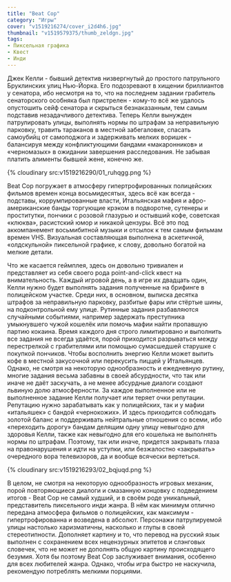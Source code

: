 ```yaml
---
title: "Beat Cop"
category: "Игры"
cover: "v1519216274/cover_i2d4h6.jpg"
thumbnail: "v1519579375/thumb_zeldgn.jpg"
tags:
- Пиксельная графика
- Квест
- Инди
---
```


Джек Келли - бывший детектив низвергнутый до простого патрульного Бруклинских улиц Нью-Йорка. Его подозревают в хищении бриллиантов у сенатора, ибо несмотря на то, что на последнем задании грабитель сенаторского особняка был пристрелен - кому-то всё же удалось опустошить сейф сенатора и скрыться безнаказанным, тем самым подставив незадачливого детектива. Теперь Келли вынужден патрулировать улицы, выполнять нормы по штрафам за неправильную парковку, травить тараканов в местной забегаловке, спасать самоубийц от самоподжога и задерживать мелких воришек - балансируя между конфликтующими бандами «макаронников» и «черномазых» в ожидании завершения расследования. Не забывая платить алименты бывшей жене, конечно же.

{% cloudinary src:v1519216290/01_ruhqgg.png %}

Beat Cop погружает в атмосферу гипертрофированных полицейских фильмов времен конца восьмидесятых, здесь всё как всегда - подставы, коррумпированные власти, Итальянская мафия и афро-американские банды торгующие крэком в подворотне, сутенеры и проститутки, пончики с розовой глазурью и остывший кофе, советская «клюква», расистский юмор и никакой цензуры. Всё это под аккомпанемент восьмибитной музыки и отсылок к тем самым фильмам времен VHS. Визуальная составляющая выполнена в аскетичной, «олдскульной» пиксельной графике, к слову, довольно богатой на мелкие детали.

Что же касается геймплея, здесь он довольно тривиален и представляет из себя своего рода point-and-click квест на внимательность. Каждый игровой день, а в игре их двадцать один, Келли нужно будет выполнять задания полученные на брифинге в полицейском участке. Среди них, в основном, выписка десятка штрафов за неправильную парковку, разбитые фары или стёртые шины, на подконтрольной ему улице. Рутинные задания разбавляются случайными событиями, например задержать преступника умыкнувшего чужой кошелёк или помочь мафии найти пропавшую партию кокаина. Время каждого дня строго лимитировано и выполнить все задания не всегда удаётся, порой приходится разрываться между перестрелкой с грабителями или помощью сумасшедшей старушке с покупкой пончиков. Чтобы восполнить энергию Келли может выпить кофе в местной закусочной или перекусить пиццей у Итальянцев. Однако, не смотря на некоторую однообразность и ежедневную рутину, многие задания весьма забавны в своей абсурдности, что так или иначе не даёт заскучать, а не менее абсурдные диалоги создают львиную долю атмосферности. За каждое выполненное или не выполненное задание Келли получает или теряет очки репутации. Репутацию нужно зарабатывать как у полицейских, так и у мафии «итальяшек» с бандой «чернокожих». И здесь приходится соблюдать золотой баланс и поддерживать нейтральные отношения со всеми, ибо «переходить дорогу» бандам делящим одну улицу невыгодно для здоровья Келли, также как невыгодно для его кошелька не выполнять нормы по штрафам. Поэтому, так или иначе, придется закрывать глаза на правонарушения и идти на уступки, или безжалостно «закрывать» очередного вора телевизоров, да и вообще всячески вертеться.

{% cloudinary src:v1519216293/02_bqjuqd.png %}

В целом, не смотря на некоторую однообразность игровых механик, порой повторяющиеся диалоги и смазанную концовку с подведением итогов - Beat Cop не самый худший, и в своём роде уникальный, представитель пиксельного инди жанра. В нём как минимум отлично передана атмосфера фильмов о полицейских, как максимум - гипертрофированна и возведена в абсолют. Персонажи патрулируемой улицы настолько харизматичны, насколько и глупы в своей стереотипности. Дополняет картину и то, что перевод на русский язык выполнен с сохранением всех нецензурных эпитетов и слэнговых словечек, что не может не дополнять общую картину происходящего безумия. Хотя бы поэтому Beat Cop заслуживает внимания, особенно для всех любителей жанра. Однако, чтобы игра быстро не наскучила, рекомендую потреблять мелкими порциями.